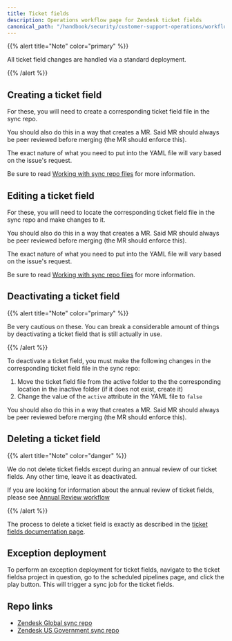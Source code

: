```yaml
---
title: Ticket fields
description: Operations workflow page for Zendesk ticket fields
canonical_path: "/handbook/security/customer-support-operations/workflows/zendesk/ticket-fields"
---
```


{{% alert title="Note" color="primary" %}}

All ticket field changes are handled via a standard deployment.

{{% /alert %}}

## Creating a ticket field

For these, you will need to create a corresponding ticket field file in the sync repo.

You should also do this in a way that creates a MR. Said MR should always be peer reviewed before merging (the MR should enforce this).

The exact nature of what you need to put into the YAML file will vary based on the issue's request.

Be sure to read [Working with sync repo files](../../docs/sync-repo-files) for more information.

## Editing a ticket field

For these, you will need to locate the corresponding ticket field file in the sync repo and make changes to it.

You should also do this in a way that creates a MR. Said MR should always be peer reviewed before merging (the MR should enforce this).

The exact nature of what you need to put into the YAML file will vary based on the issue's request.

Be sure to read [Working with sync repo files](../../docs/sync-repo-files) for more information.

## Deactivating a ticket field

{{% alert title="Note" color="primary" %}}

Be very cautious on these. You can break a considerable amount of things by deactivating a ticket field that is still actually in use.

{{% /alert %}}

To deactivate a ticket field, you must make the following changes in the corresponding ticket field file in the sync repo:

1. Move the ticket field file from the active folder to the the corresponding location in the inactive folder (if it does not exist, create it)
1. Change the value of the `active` attribute in the YAML file to `false`

You should also do this in a way that creates a MR. Said MR should always be peer reviewed before merging (the MR should enforce this).

## Deleting a ticket field

{{% alert title="Note" color="danger" %}}

We do not delete ticket fields except during an annual review of our ticket fields. Any other time, leave it as deactivated.

If you are looking for information about the annual review of ticket fields, please see [Annual Review workflow](../annual-review)

{{% /alert %}}

The process to delete a ticket field is exactly as described in the [ticket fields documentation page](../../docs/zendesk/ticket-fields#deleting-a-ticket-field).

## Exception deployment

To perform an exception deployment for ticket fields, navigate to the ticket fieldsa project in question, go to the scheduled pipelines page, and click the play button. This will trigger a sync job for the ticket fields.

## Repo links

- [Zendesk Global sync repo](https://gitlab.com/gitlab-support-readiness/zendesk-global/tickets/forms-and-fields)
- [Zendesk US Government sync repo](https://gitlab.com/gitlab-support-readiness/zendesk-us-government/tickets/forms-and-fields)
